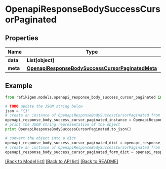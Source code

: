 # OpenapiResponseBodySuccessCursorPaginated


## Properties
Name | Type | Description | Notes
------------ | ------------- | ------------- | -------------
**data** | **List[object]** |  | [optional] 
**meta** | [**OpenapiResponseBodySuccessCursorPaginatedMeta**](OpenapiResponseBodySuccessCursorPaginatedMeta.md) |  | [optional] 

## Example

```python
from rafikigen.models.openapi_response_body_success_cursor_paginated import OpenapiResponseBodySuccessCursorPaginated

# TODO update the JSON string below
json = "{}"
# create an instance of OpenapiResponseBodySuccessCursorPaginated from a JSON string
openapi_response_body_success_cursor_paginated_instance = OpenapiResponseBodySuccessCursorPaginated.from_json(json)
# print the JSON string representation of the object
print OpenapiResponseBodySuccessCursorPaginated.to_json()

# convert the object into a dict
openapi_response_body_success_cursor_paginated_dict = openapi_response_body_success_cursor_paginated_instance.to_dict()
# create an instance of OpenapiResponseBodySuccessCursorPaginated from a dict
openapi_response_body_success_cursor_paginated_form_dict = openapi_response_body_success_cursor_paginated.from_dict(openapi_response_body_success_cursor_paginated_dict)
```
[[Back to Model list]](../README.md#documentation-for-models) [[Back to API list]](../README.md#documentation-for-api-endpoints) [[Back to README]](../README.md)


